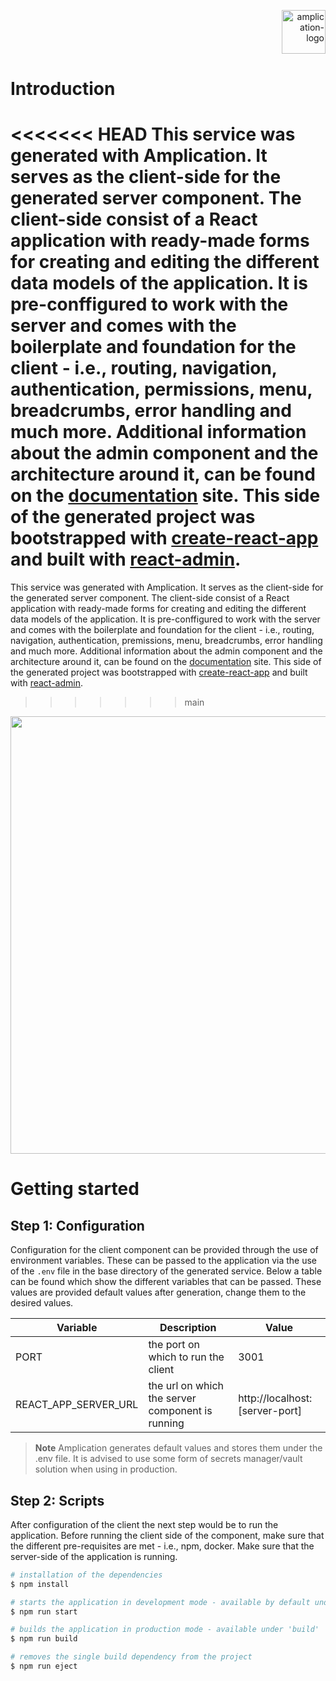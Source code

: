 <p align="right">
  <a href="https://amplication.com" target="_blank">
    <img alt="amplication-logo" height="70" alt="Amplication Logo" src="https://amplication.com/images/amplication-logo-purple.svg"/>
  </a>
</p>

# Introduction

<<<<<<< HEAD
This service was generated with Amplication. It serves as the client-side for the generated server component. The client-side consist of a React application with ready-made forms for creating and editing the different data models of the application. It is pre-conffigured to work with the server and comes with the boilerplate and foundation for the client - i.e., routing, navigation, authentication, permissions, menu, breadcrumbs, error handling and much more. Additional information about the admin component and the architecture around it, can be found on the [documentation](https://docs.amplication.com/guides/getting-started) site. This side of the generated project was bootstrapped with [create-react-app](https://github.com/facebook/create-react-app) and built with [react-admin](https://marmelab.com/react-admin/).
=======
This service was generated with Amplication. It serves as the client-side for the generated server component. The client-side consist of a React application with ready-made forms for creating and editing the different data models of the application. It is pre-conffigured to work with the server and comes with the boilerplate and foundation for the client - i.e., routing, navigation, authentication, premissions, menu, breadcrumbs, error handling and much more. Additional information about the admin component and the architecture around it, can be found on the [documentation](https://docs.amplication.com/guides/getting-started) site. This side of the generated project was bootstrapped with [create-react-app](https://github.com/facebook/create-react-app) and built with [react-admin](https://marmelab.com/react-admin/).
>>>>>>> main


<p align="center">
  <img src="https://d33wubrfki0l68.cloudfront.net/2615bedd21c48089ab38a099bad9638b28879511/091b4/assets/images/admin-ui-9b6590728393d532ad798e9dc14138ac.png" width="700px">
</p>

# Getting started

## Step 1: Configuration

Configuration for the client component can be provided through the use of environment variables. These can be passed to the application via the use of the `.env` file in the base directory of the generated service. Below a table can be found which show the different variables that can be passed. These values are provided default values after generation, change them to the desired values.

| Variable             | Description                                      | Value                           |
| -------------------- | ------------------------------------------------ |  ------------------------------ |
| PORT                 | the port on which to run the client              | 3001                            |
| REACT_APP_SERVER_URL | the url on which the server component is running | http://localhost:[server-port]  |

> **Note**
> Amplication generates default values and stores them under the .env file. It is advised to use some form of secrets manager/vault solution when using in production. 


## Step 2: Scripts

After configuration of the client the next step would be to run the application. Before running the client side of the component, make sure that the different pre-requisites are met - i.e., npm, docker. Make sure that the server-side of the application is running.

```sh
# installation of the dependencies
$ npm install

# starts the application in development mode - available by default under http://localhost:3001 with a pre-configured user with the username "admin" and password "admin"
$ npm run start

# builds the application in production mode - available under 'build'
$ npm run build

# removes the single build dependency from the project
$ npm run eject
```
